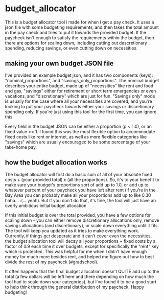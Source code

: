 # budget_allocator

This is a budget allocator tool I made for when I get a pay check. It uses a json file with some budgeting requirements, and then takes the total amount in the pay check and tries to put it towards the provided budget. If the paycheck isn't enough to satisfy the requirements within the budget, then there are options for scaling down, including cutting out descretionary spending, reducing savings, or even cutting down on necessities. 

## making your own budget JSON file

I've provided an example budget json, and it has two components (keys): "nominal_proportions", and "savings_only_proportions". The nominal budget describes your entire budget, made up of "necessities" like rent and food and gas, "savings" either for retirement or short term emergencies or even vacations, and "discretionary" which are just for fun. "Savings only" mode is usually for the case where all your necessities are covered, and you're looking to put your paycheck towards either your savings or discretionary spending only. If you're just using this tool for the first time, you can ignore this. 

Every field in the budget JSON can be either a proportion (p < 1.0), or an fixed value >= 1. I found this was the most flexible option to accommodate fixed costs like rent or internet, as well as more flexible categories like "savings" which are usually encouraged to be some percentage of your take-home pay. 

## how the budget allocation works

The budget allocator will first do a basic sum of all of your absolute fixed costs + (your provided total) x (all the proportions). So, it's to your benefit to make sure your budget's proportions sort of add up to 1.0, or add up to whatever percent of your paycheck you have left after rent (if you're in the Bay Area you can probably make all your proportions add up to like 0.30 haha... :(... yeah). But if you don't do that, it's fine, the tool will just have an overly ambitious initial budget allocation. 

If this initial budget is over the total provided, you have a few options for scaling down - you can either remove discretionary allocations only, remove savings allocations (and discretionary), or scale down everything until it fits. The tool will keep you updated as it tries to make everything work. Currently, if things get desperate and it can't cover even the necessities, the budget allocation tool will decay all your proportions + fixed costs by a factor of 0.9 each time it over budgets, except for specifically the "rent" key which is protected. This was helpful for me when I didn't have enough money for much more besides rent, and helped me figure out how to best divide the rest of my paycheck (#gradschool). 

It often happens that the final budget allocation doesn't QUITE add up to the total (a few dollars will be left here and there depending on how much the tool had to scale down your categories), but I've found it to be a good start to help think through the general distribution of my paycheck. Happy budgeting!

